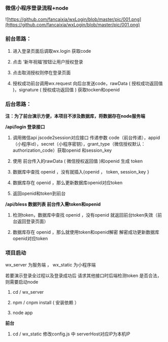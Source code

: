 ### 微信小程序登录流程+node  

![https://github.com/fancaixia/wxLogin/blob/master/pic/001.png](https://github.com/fancaixia/wxLogin/blob/master/pic/001.png)

### 前台思路：

1. 进入登录页面后调取wx.login  获取code

2. 点击 ‘新年祝福’按钮让用户授权登录

3. 点击取消授权则停在登录页面	

4. 授权成功前台调用wx.request  向后台发送code，rawData ( 授权成功返回值 )，signature ( 授权成功返回值 )  获取tocken和openid

### 后台思路：

**注：为了前台演示方便，本项目不涉及数据库，将数据存在node服务端**

**/api/login  登录接口**

1. 调用微信api   jscode2session对应接口 传递参数 code（前台传递），appid（小程序id），secret（小程序密钥），grant_type（微信授权默认：authorization_code）获取openid 和session_key

2. 使用 前台传入的rawData ( 微信授权返回值 )和openid  生成 token  

3. 数据库中查找 openid ，没有就插入{openid ， token, session_key } 

4. 数据库存在 openid ，那么更新数据库openid对应token

5. 返回openid和token到前台


**/api/bless  数据列表  前台传入需token和openid**

1. 检测token，数据库中查找 openid ，没有openid 就返回前台token失效（前台返回登录页面）

2. 数据库存在 openid ，那么就使用token和openid解密  解密成功更新数据库openid对应token


### 项目启动

wx_server 为服务端 ， wx_static  为小程序端

若要演示登录全过程以及登录成功后  请求其他接口时后端检测token 是否合法， 则需要启动node

1. cd / wx_server

2. npm / cnpm   install   ( 安装依赖 ）

3. node app   

**前台**

1. cd / wx_static   修改config.js 中 serverHost对应IP为本机IP
